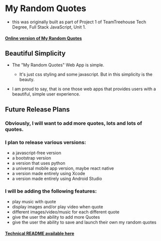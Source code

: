 # My Random Quotes

  - this was originally built as part of Project 1 of TeamTreehouse Tech Degree, Full Stack JavaScript, Unit 1.

#### **[Online version of My Random Quotes](https://pereznetworks.github.io/TechDegree-Project1/)**

## Beautiful Simplicity

  - The "My Random Quotes" Web App is simple.
    - It's just css styling and some javascript. But in this simplicity is the beauty.

  - I am proud to say, that is one those web apps that provides users with a beautiful, simple user experience.

## Future Release Plans

### Obviously, I will want to add more quotes, lots and lots of quotes.

### I plan to release various versions:
  - a javascript-free version
  - a bootstrap version
  - a version that uses python
  - a universal mobile app version, maybe react native
  - a version made entirely using Xcode
  - a version made entirely using Android Studio

### I will be adding the following features:
  - play music with quote
  - display images and/or play video when quote
  - different images/video/music for each different quote
  - give the user the ability to add more Quotes
  - give the user the ability to save and launch their own my random quotes

#### [Technical README available here](TechnicalReadme.md#technical-readme)
